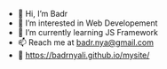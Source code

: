 - 👋 Hi, I’m Badr
- 👀 I’m interested in Web Developement
- 🌱 I’m currently learning JS Framework 
- 📫 Reach me at badr.nya@gmail.com
- 📝 https://badrnyali.github.io/mysite/

<!---
Badrnyali/Badrnyali is a ✨ special ✨ repository because its `README.md` (this file) appears on your GitHub profile.
You can click the Preview link to take a look at your changes.
--->
